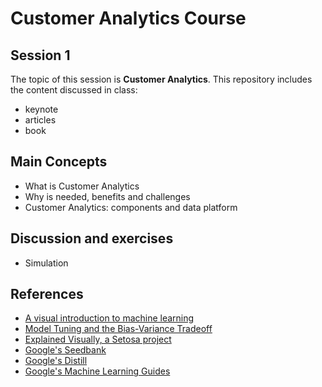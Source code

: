 # Customer Analytics Course

## Session 1

The topic of this session is **Customer Analytics**. This repository includes the content discussed in class:

  - keynote
  - articles
  - book

## Main Concepts

  - What is Customer Analytics
  - Why is needed, benefits and challenges
  - Customer Analytics: components and data platform
  
## Discussion and exercises

  - Simulation
  
## References

 - [A visual introduction to machine learning](http://www.r2d3.us/visual-intro-to-machine-learning-part-1/)
 - [Model Tuning and the Bias-Variance Tradeoff](http://www.r2d3.us/visual-intro-to-machine-learning-part-2/)
 - [Explained Visually, a Setosa project](http://setosa.io/ev/)
 - [Google's Seedbank](http://tools.google.com/seedbank/)
 - [Google's Distill](https://distill.pub)
 - [Google's Machine Learning Guides](https://developers.google.com/machine-learning/guides/)
